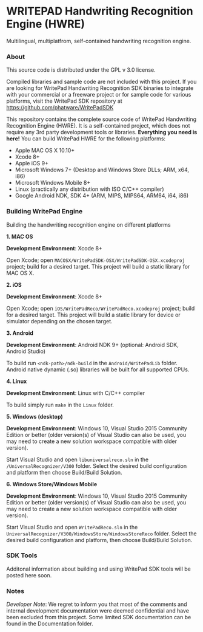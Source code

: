 
# WRITEPAD Handwriting Recognition Engine (HWRE)

Multilingual, multiplatfrom, self-contained handwriting recognition engine.

### About

This source code is distributed under the GPL v 3.0 license.

Compiled libraries and sample code are not included with this project. If you are looking for WritePad Handwriting Recognition SDK binaries to integrate with your commercial or a freeware project or for sample code for various platforms, visit the WritePad SDK repository at https://github.com/phatware/WritePadSDK

This repository contains the complete source code of WritePad Handwriting Recognition Engine (HWRE). It is a self-contained project, which does not require any 3rd party development tools or libraries. **Everything you need is here!** You can build WritePad HWRE for the following platforms:

* Apple MAC OS X 10.10+
* Xcode 8+
* Apple iOS 9+
* Microsoft Windows 7+ (Desktop and Windows Store DLLs; ARM, x64, i86)
* Microsoft Windows Mobile 8+
* Linux (practically any distribution with ISO C/C++ compiler)
* Google Android NDK, SDK 4+ (ARM, MIPS, MIPS64, ARM64, i64, i86)

### Building WritePad Engine

Building the handwriting recognition engine on different platforms

**1. MAC OS**

**Development Environment**: Xcode 8+

Open Xcode; open `MACOSX/WritePadSDK-OSX/WritePadSDK-OSX.xcodeproj` project; build for a desired target. This project will build a static library for MAC OS X.


**2. iOS**

**Development Environment**: Xcode 8+

Open Xcode; open `iOS/WritePadReco/WritePadReco.xcodeproj` project; build for a desired target. This project will build a static library for device or simulator depending on the chosen target.

**3. Android**

**Development Environment**: Android NDK 9+ (optional: Android SDK, Android Studio)

To build run `<ndk-path>/ndk-build` in the `Android/WritePadLib` folder. Android native dynamic (.so) libraries will be built for all supported CPUs.

**4. Linux**

**Development Environment**: Linux with C/C++ compiler 

To build simply run `make` in the `Linux` folder.

**5. Windows (desktop)**

**Development Environment**: Windows 10, Visual Studio 2015 Community Edition or better (older version(s) of Visual Studio can also be used, you may need to create a new solution workspace compatible with older version).

Start Visual Studio and open  `libuniversalreco.sln` in the `/UniversalRecognizer/V300` folder. Select the desired build configuration and platform then choose Build/Build Solution.

**6. Windows Store/Windows Mobile**

**Development Environment**: Windows 10, Visual Studio 2015 Community Edition or better (older version(s) of Visual Studio can also be used, you may need to create a new solution workspace compatible with older version).

Start Visual Studio and open  `WritePadReco.sln` in the `UniversalRecognizer/V300/WindowsStore/WindowsStoreReco` folder. Select the desired build configuration and platform, then choose Build/Build Solution.

### SDK Tools

Additonal information about building and using WritePad SDK tools will be posted here soon.


### Notes

_Developer Note_: We regret to inform you that most of the comments and internal development documentation were deemed confidential and have been excluded from this project. Some limited SDK documentation can be found in the Documentation folder.

